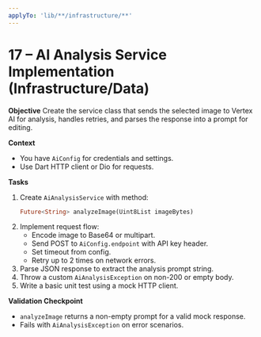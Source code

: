 ```yaml
---
applyTo: 'lib/**/infrastructure/**'
---
```


# 17 – AI Analysis Service Implementation (Infrastructure/Data)

**Objective**
Create the service class that sends the selected image to Vertex AI for analysis, handles retries, and parses the response into a prompt for editing.

**Context**
- You have `AiConfig` for credentials and settings.
- Use Dart HTTP client or Dio for requests.

**Tasks**
1. Create `AiAnalysisService` with method:
   ```dart
   Future<String> analyzeImage(Uint8List imageBytes)
   ```
2. Implement request flow:
   - Encode image to Base64 or multipart.
   - Send POST to `AiConfig.endpoint` with API key header.
   - Set timeout from config.
   - Retry up to 2 times on network errors.
3. Parse JSON response to extract the analysis prompt string.
4. Throw a custom `AiAnalysisException` on non-200 or empty body.
5. Write a basic unit test using a mock HTTP client.

**Validation Checkpoint**
- `analyzeImage` returns a non-empty prompt for a valid mock response.
- Fails with `AiAnalysisException` on error scenarios.
